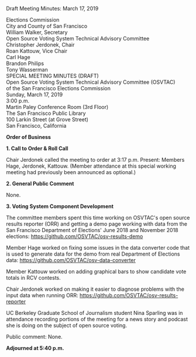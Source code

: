 Draft Meeting Minutes: March 17, 2019

<div id="meeting_header_right" class="headered">
Elections Commission<br>
City and County of San Francisco<br>
William Walker, Secretary<br>
</div>

<div class="headered">
Open Source Voting System Technical Advisory Committee<br>
Christopher Jerdonek, Chair<br>
Roan Kattouw, Vice Chair<br>
Carl Hage<br>
Brandon Philips<br>
Tony Wasserman<br>
</div>

<div id="meeting_header_main" class="headered">
SPECIAL MEETING MINUTES (DRAFT)<br>
Open Source Voting System Technical Advisory Committee (OSVTAC)<br>
of the San Francisco Elections Commission<br>
Sunday, March 17, 2019<br>
3:00 p.m.<br>
Martin Paley Conference Room (3rd Floor)<br>
The San Francisco Public Library<br>
100 Larkin Street (at Grove Street)<br>
San Francisco, California<br>
</div>

**Order of Business**

**1\. Call to Order & Roll Call**

Chair Jerdonek called the meeting to order at 3:17 p.m. Present: Members
Hage, Jerdonek, Kattouw. (Member attendance at this special working meeting
had previously been announced as optional.)


**2\. General Public Comment**

None.


**3\. Voting System Component Development**

The committee members spent this time working on OSVTAC's open source
results reporter (ORR) and getting a demo page working with data from the
San Francisco Department of Elections' June 2018 and November 2018 elections:
<https://github.com/OSVTAC/osv-results-demo>

Member Hage worked on fixing some issues in the data converter code that is
used to generate data for the demo from real Department of Elections data:
<https://github.com/OSVTAC/osv-data-converter>

Member Kattouw worked on adding graphical bars to show candidate vote totals
in RCV contests.

Chair Jerdonek worked on making it easier to diagnose problems with the
input data when running ORR: <https://github.com/OSVTAC/osv-results-reporter>

UC Berkeley Graduate School of Journalism student Nina Sparling was in
attendance recording portions of the meeting for a news story and podcast she
is doing on the subject of open source voting.

Public comment: None.


**Adjourned at 5:40 p.m.**
